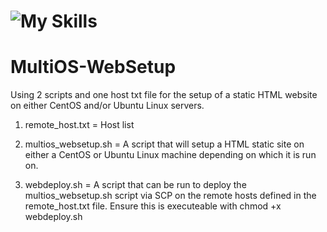 # ![My Skills](https://skillicons.dev/icons?i=bash,linux,html,vim,github) 
# MultiOS-WebSetup

Using 2 scripts and one host txt file for the setup of a static HTML website on either CentOS and/or Ubuntu Linux servers.

1. remote_host.txt = Host list
   
2. multios_websetup.sh =  A script that will setup a HTML static site on either a CentOS or Ubuntu Linux machine depending on which it is run on.
  
3. webdeploy.sh = A script that can be run to deploy the multios_websetup.sh script via SCP on the remote hosts defined in the remote_host.txt file. Ensure this is executeable with chmod +x webdeploy.sh
